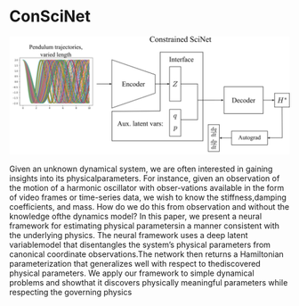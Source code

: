 # ConSciNet

![](figures/ConSciNet_arch.png)

Given an unknown dynamical system, we are often interested in gaining insights into its physicalparameters.  For instance, given an observation of the motion of a harmonic oscillator with obser-vations available in the form of video frames or time-series data, we wish to know the stiffness,damping coefficients, and mass. How do we do this from observation and without the knowledge ofthe dynamics model? In this paper, we present a neural framework for estimating physical parametersin a manner consistent with the underlying physics. The neural framework uses a deep latent variablemodel that disentangles the system’s physical parameters from canonical coordinate observations.The network then returns a Hamiltonian parameterization that generalizes well with respect to thediscovered physical parameters. We apply our framework to simple dynamical problems and showthat it discovers physically meaningful parameters while respecting the governing physics
